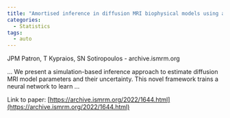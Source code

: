 ```yaml
---
title: "Amortised inference in diffusion MRI biophysical models using artificial neural networks and simulation-based frameworks"
categories:
  - Statistics
tags:
  - auto
---
```

JPM Patron, T Kypraios, SN Sotiropoulos - archive.ismrm.org

… We present a simulation-based inference approach to estimate diffusion MRI model parameters and their uncertainty. This novel framework trains a neural network to learn …

Link to paper: [https://archive.ismrm.org/2022/1644.html](https://archive.ismrm.org/2022/1644.html)
